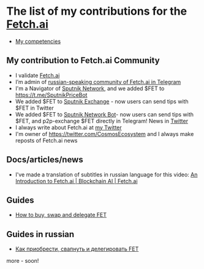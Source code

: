 # The list of my contributions for the [Fetch.ai](https://fetch.ai/)

- [My competencies](https://github.com/Antropocosmist/my_competencies)

## My contribution to Fetch.ai Community

- I validate [Fetch.ai](https://www.mintscan.io/fetchai/validators/fetchvaloper1y02hlwucl6csz4z02ksn46gzdkmref927l4mug)
- I’m admin of [russian-speaking community of Fetch.ai in Telegram](https://t.me/fetch_ai_russian)
- I'm a Navigator of [Sputnik Network](https://sputnik.exchange/), and we added $FET to https://t.me/SputnikPriceBot
- We added $FET to [Sputnik Exchange](https://sputnik.exchange/) - now users can send tips with $FET in Twitter
- We added $FET to [Sputnik Network Bot](https://t.me/SputnikNetworkBot)- now users can send tips with $FET, and p2p-exchange $FET directly in Telegram! News in [Twitter](https://twitter.com/SputnikNetwork/status/1420848326304583690)
- I always write about Fetch.ai at [my Twitter](https://twitter.com/ponimajushij)
- I'm owner of https://twitter.com/CosmosEcosystem and I always make reposts of Fetch.ai news

## Docs/articles/news

- I've made a translation of subtitles in russian language for this video: [An Introduction to Fetch.ai | Blockchain AI | Fetch.ai](https://youtu.be/1aJKtSVkhlw)

## Guides

- [How to buy, swap and delegate FET](https://antropocosmist.medium.com/how-to-buy-swap-and-delegate-fet-6762ef969373)

## Guides in russian

- [Как приобрести, свапнуть и делегировать FET](https://antropocosmist.medium.com/kak-delegirovat-fet-bf727ce61399)

more - soon!
